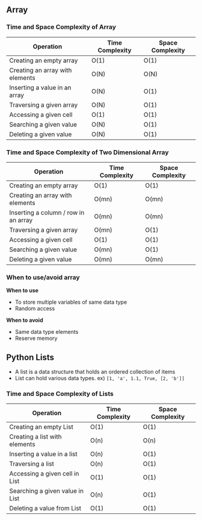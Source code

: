 ## Array

### Time and Space Complexity of Array

| Operation                       | Time Complexity | Space Complexity |
|---------------------------------|-----------------|------------------|
| Creating an empty array         | O(1)            | O(1)             |
| Creating an array with elements | O(N)            | O(N)             |
| Inserting a value in an array   | O(N)            | O(1)             |
| Traversing a given array        | O(N)            | O(1)             |
| Accessing a given cell          | O(1)            | O(1)             |
| Searching a given value         | O(N)            | O(1)             |
| Deleting a given value          | O(N)            | O(1)             |

### Time and Space Complexity of Two Dimensional Array
| Operation                            | Time Complexity | Space Complexity |
|--------------------------------------|-----------------|------------------|
| Creating an empty array              | O(1)            | O(1)             |
| Creating an array with elements      | O(mn)           | O(mn)            |
| Inserting a column / row in an array | O(mn)           | O(mn)            |
| Traversing a given array             | O(mn)           | O(1)             |
| Accessing a given cell               | O(1)            | O(1)             |
| Searching a given value              | O(mn)           | O(1)             |
| Deleting a given value               | O(mn)           | O(mn)            |

### When to use/avoid array

**When to use**
- To store multiple variables of same data type
- Random access

**When to avoid**
- Same data type elements 
- Reserve memory

## Python Lists
- A list is a data structure that holds an ordered collection of items
- List can hold various data types. ex) `[1, 'a', 1.1, True, [2, 'b']]`


### Time and Space Complexity of Lists
| Operation                       | Time Complexity | Space Complexity |
|---------------------------------|-----------------|------------------|
| Creating an empty List          | O(1)            | O(1)             |
| Creating a list with elements   | O(n)            | O(n)             |
| Inserting a value in a list     | O(n)            | O(1)             |
| Traversing a list               | O(n)            | O(1)             |
| Accessing a given cell in List  | O(1)            | O(1)             |
| Searching a given value in List | O(n)            | O(1)             |
| Deleting a value from List      | O(1)            | O(1)             |
